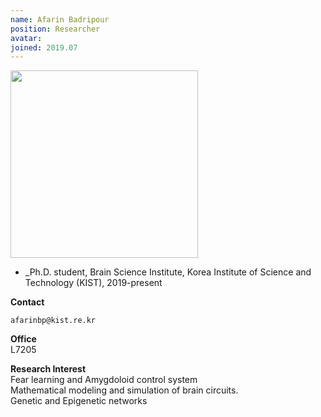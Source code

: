 ```yaml
---
name: Afarin Badripour
position: Researcher
avatar: 
joined: 2019.07
---
```


<img width="300" src="{{site.baseurl}}/images/people/{{page.avatar}}" data-action="zoom">

- _Ph.D. student, Brain Science Institute, Korea Institute of Science and Technology (KIST), 2019-present

**Contact**<br>

<i class="fa fa-envelope-o"></i>  `afarinbp@kist.re.kr`<br>

**Office**<br>
L7205<br>

**Research Interest**<br>
Fear learning and Amygdoloid control system <br>
Mathematical modeling and simulation of brain circuits. <br>
Genetic and Epigenetic networks  <br>


